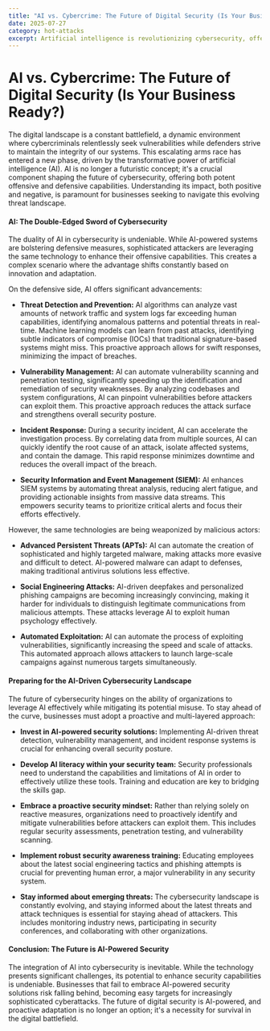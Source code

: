 ```yaml
---
title: "AI vs. Cybercrime: The Future of Digital Security (Is Your Business Ready?)"
date: 2025-07-27
category: hot-attacks
excerpt: Artificial intelligence is revolutionizing cybersecurity, offering both powerful offensive and defensive capabilities, demanding proactive adaptation from businesses to stay ahead of evolving threats.
---
```


# AI vs. Cybercrime: The Future of Digital Security (Is Your Business Ready?)

The digital landscape is a constant battlefield, a dynamic environment where cybercriminals relentlessly seek vulnerabilities while defenders strive to maintain the integrity of our systems.  This escalating arms race has entered a new phase, driven by the transformative power of artificial intelligence (AI).  AI is no longer a futuristic concept; it's a crucial component shaping the future of cybersecurity, offering both potent offensive and defensive capabilities.  Understanding its impact, both positive and negative, is paramount for businesses seeking to navigate this evolving threat landscape.

#### AI: The Double-Edged Sword of Cybersecurity

The duality of AI in cybersecurity is undeniable.  While AI-powered systems are bolstering defensive measures, sophisticated attackers are leveraging the same technology to enhance their offensive capabilities. This creates a complex scenario where the advantage shifts constantly based on innovation and adaptation.

On the defensive side, AI offers significant advancements:

* **Threat Detection and Prevention:** AI algorithms can analyze vast amounts of network traffic and system logs far exceeding human capabilities, identifying anomalous patterns and potential threats in real-time.  Machine learning models can learn from past attacks, identifying subtle indicators of compromise (IOCs) that traditional signature-based systems might miss.  This proactive approach allows for swift responses, minimizing the impact of breaches.

* **Vulnerability Management:** AI can automate vulnerability scanning and penetration testing, significantly speeding up the identification and remediation of security weaknesses.  By analyzing codebases and system configurations, AI can pinpoint vulnerabilities before attackers can exploit them. This proactive approach reduces the attack surface and strengthens overall security posture.

* **Incident Response:** During a security incident, AI can accelerate the investigation process.  By correlating data from multiple sources, AI can quickly identify the root cause of an attack, isolate affected systems, and contain the damage. This rapid response minimizes downtime and reduces the overall impact of the breach.

* **Security Information and Event Management (SIEM):** AI enhances SIEM systems by automating threat analysis, reducing alert fatigue, and providing actionable insights from massive data streams.  This empowers security teams to prioritize critical alerts and focus their efforts effectively.

However, the same technologies are being weaponized by malicious actors:

* **Advanced Persistent Threats (APTs):** AI can automate the creation of sophisticated and highly targeted malware, making attacks more evasive and difficult to detect.  AI-powered malware can adapt to defenses, making traditional antivirus solutions less effective.

* **Social Engineering Attacks:** AI-driven deepfakes and personalized phishing campaigns are becoming increasingly convincing, making it harder for individuals to distinguish legitimate communications from malicious attempts.  These attacks leverage AI to exploit human psychology effectively.

* **Automated Exploitation:** AI can automate the process of exploiting vulnerabilities, significantly increasing the speed and scale of attacks.  This automated approach allows attackers to launch large-scale campaigns against numerous targets simultaneously.


#### Preparing for the AI-Driven Cybersecurity Landscape

The future of cybersecurity hinges on the ability of organizations to leverage AI effectively while mitigating its potential misuse.  To stay ahead of the curve, businesses must adopt a proactive and multi-layered approach:

* **Invest in AI-powered security solutions:**  Implementing AI-driven threat detection, vulnerability management, and incident response systems is crucial for enhancing overall security posture.

* **Develop AI literacy within your security team:**  Security professionals need to understand the capabilities and limitations of AI in order to effectively utilize these tools. Training and education are key to bridging the skills gap.

* **Embrace a proactive security mindset:**  Rather than relying solely on reactive measures, organizations need to proactively identify and mitigate vulnerabilities before attackers can exploit them.  This includes regular security assessments, penetration testing, and vulnerability scanning.

* **Implement robust security awareness training:**  Educating employees about the latest social engineering tactics and phishing attempts is crucial for preventing human error, a major vulnerability in any security system.

* **Stay informed about emerging threats:**  The cybersecurity landscape is constantly evolving, and staying informed about the latest threats and attack techniques is essential for staying ahead of attackers. This includes monitoring industry news, participating in security conferences, and collaborating with other organizations.


#### Conclusion: The Future is AI-Powered Security

The integration of AI into cybersecurity is inevitable. While the technology presents significant challenges, its potential to enhance security capabilities is undeniable. Businesses that fail to embrace AI-powered security solutions risk falling behind, becoming easy targets for increasingly sophisticated cyberattacks.  The future of digital security is AI-powered, and proactive adaptation is no longer an option; it's a necessity for survival in the digital battlefield.
